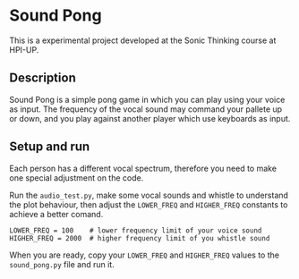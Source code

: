 # Sound Pong

This is a experimental project developed at the Sonic Thinking course at HPI-UP.

## Description

Sound Pong is a simple pong game in which you can play using your voice as input. The frequency of the vocal sound may command your pallete up or down, and you play against another player which use keyboards as input.

## Setup and run

Each person has a different vocal spectrum, therefore you need to make one special adjustment on the code.

Run the `audio_test.py`, make some vocal sounds and whistle to understand the plot behaviour, then adjust the `LOWER_FREQ` and `HIGHER_FREQ` constants to achieve a better comand.
```
LOWER_FREQ = 100    # lower frequency limit of your voice sound 
HIGHER_FREQ = 2000  # higher frequency limit of you whistle sound
```
When you are ready, copy your `LOWER_FREQ` and `HIGHER_FREQ` values to the `sound_pong.py` file and run it.